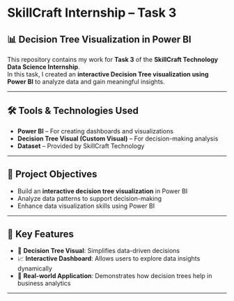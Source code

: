 # SkillCraft Internship – Task 3  
## 📊 Decision Tree Visualization in Power BI  

This repository contains my work for **Task 3** of the **SkillCraft Technology Data Science Internship**.  
In this task, I created an **interactive Decision Tree visualization using Power BI** to analyze data and gain meaningful insights.

---

## 🛠️ Tools & Technologies Used  
- **Power BI** – For creating dashboards and visualizations  
- **Decision Tree Visual (Custom Visual)** – For decision-making analysis  
- **Dataset** – Provided by SkillCraft Technology  

---

## 📌 Project Objectives  
- Build an **interactive decision tree visualization** in Power BI  
- Analyze data patterns to support decision-making  
- Enhance data visualization skills using Power BI  

---

## 🔑 Key Features  
- 🌳 **Decision Tree Visual**: Simplifies data-driven decisions  
- 📈 **Interactive Dashboard**: Allows users to explore data insights dynamically  
- 🎯 **Real-world Application**: Demonstrates how decision trees help in business analytics  

---

  




